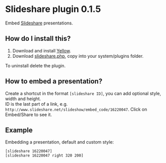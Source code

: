 Slideshare plugin 0.1.5
=======================
Embed [Slideshare](http://www.slideshare.net/) presentations.

How do I install this?
----------------------
1. Download and install [Yellow](https://github.com/markseu/yellowcms/).  
2. Download [slideshare.php](slideshare.php?raw=true), copy into your system/plugins folder.  

To uninstall delete the plugin.

How to embed a presentation?
----------------------------
Create a shortcut in the format `[slideshare ID]`, you can add optional style, width and height.    
ID is the last part of a link, e.g. `http://www.slideshare.net/slideshow/embed_code/16220047`. Click on Embed/Share to see it.

Example
-------
Embedding a presentation, default and custom style:

    [slideshare 16220047]
    [slideshare 16220047 right 320 200]